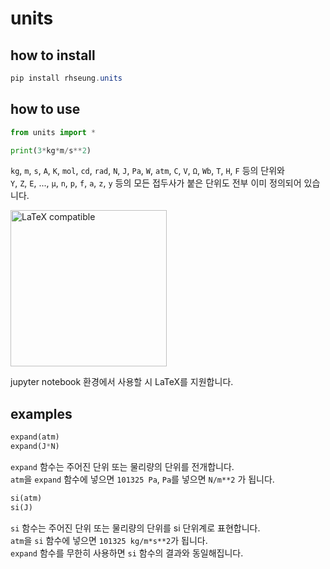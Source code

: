 # units

## how to install
```powershell
pip install rhseung.units
```

## how to use
```py
from units import *

print(3*kg*m/s**2)
```

`kg`, `m`, `s`, `A`, `K`, `mol`, `cd`, `rad`, `N`, `J`, `Pa`, `W`, `atm`, `C`, `V`, `Ω`, `Wb`, `T`, `H`, `F` 등의 단위와  
`Y`, `Z`, `E`, ..., `μ`, `n`, `p`, `f`, `a`, `z`, `y` 등의 모든 접두사가 붙은 단위도 전부 이미 정의되어 있습니다.

<img src="https://github.com/rhseung/units/assets/56152093/5a124ebd-803f-4eb1-96b9-3788820695b8)https://github.com/rhseung/units/assets/56152093/5a124ebd-803f-4eb1-96b9-3788820695b8" alt="LaTeX compatible" width="250"/>  

jupyter notebook 환경에서 사용할 시 LaTeX를 지원합니다.

## examples
```py
expand(atm)
expand(J*N)
```
`expand` 함수는 주어진 단위 또는 물리량의 단위를 전개합니다.  
`atm`을 `expand` 함수에 넣으면 `101325 Pa`, `Pa`를 넣으면 `N/m**2` 가 됩니다.  

```py
si(atm)
si(J)
```
`si` 함수는 주어진 단위 또는 물리량의 단위를 si 단위계로 표현합니다.  
`atm`을 `si` 함수에 넣으면 `101325 kg/m*s**2`가 됩니다.  
`expand` 함수를 무한히 사용하면 `si` 함수의 결과와 동일해집니다.  
